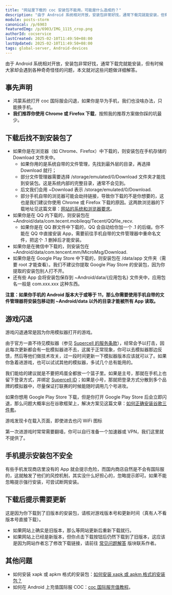 ```yaml
---
title: "网站里下载的 coc 安装包不能用，可能是什么造成的？"
description: "由于 Android 系统相对开放，安装包非常好找，通常下载完就能安装，但有时候大家却会遇到各种奇奇怪怪的问题，本文就对这些问题做详细解答。"
module: posts-storm
canonical: /p/6903
featuredImg: /p/6903/IMG_1115_crop.png
authorId: cocservice
lastCreated: 2025-02-10T11:49:50+08:00
lastUpdated: 2025-02-10T11:49:50+08:00
tags: global-server, Android-devices
---
```


由于 Android 系统相对开放，安装包非常好找，通常下载完就能安装，但有时候大家却会遇到各种奇奇怪怪的问题，本文就对这些问题做详细解答。

## 事先声明

- 鸿蒙系统打开 coc 国际服会闪退，如果你是华为手机，我们也没啥办法，只能换手机。
- **我们推荐你使用 Chrome 或 Firefox 下载**，按照我的推荐方案做你踩的坑最少。

## 下载后找不到安装包了

- 如果你是在浏览器（如 Chrome、Firefox）中下载的，则安装包在手机存储的 Download 文件夹中。
    - 如果你用的是系统自带的文件管理，先找到最外层的目录，再选择 Download 就行；
    - 部分文件管理器需要选择 <span style="word-wrap: break-word">/storage/emulated/0/Download</span> 文件夹才能找到安装包。这是系统内部的完整目录，通常不会见到。
    - 后文我们会用 ~Download 表示 <span style="word-wrap: break-word">/storage/emulated/0/Download</span>.
    - 部分手机自带的浏览器可能会劫持链接，导致你下载的不是你想要的，这也是我们建议你使用 Chrome 或 Firefox 下载的原因。这两款浏览器的下载地址见这篇文章：[网站的系统和浏览器要求](/p/1828)。
- 如果你是在 QQ 内下载的，则安装包在 <span style="word-wrap: break-word">~Android/data/com.tecent.mobileqq/Tecent/QQfile_recv</span>.
    - 如果你是在 QQ 群文件中下载的，QQ 会自动给你加一个 .1 的后缀。你不能在 QQ 中直接安装 App，需要前往手机自带的文件管理器中重命名文件，把这个 .1 删掉后才能安装。
- 如果你是在微信中下载的，则安装包在 <span style="word-wrap: break-word">~Android/data/com.tencent.mm/MicroMsg/Download</span>.
- 如果你是在 Google Play Store 中下载的，则安装包在 /data/app 文件夹（需要 root 才能查看）。我们不建议你提取 Google Play Store 的安装包，因为你提取的安装包别人打不开。
- 还有些 App 会将安装包保存到 ~Android/data/{应用包名} 文件夹中，应用包名一般是 com.xxx.xxx 这种东西。

**注意：如果你手机的 Android 版本大于或等于 11，那么你需要使用手机自带的文件管理器将安装包移动到 ~Android/data 以外的目录才能被所有 App 读取。**

## 游戏闪退

游戏闪退通常是因为你用模拟器打开的游戏。

由于官方一直不待见模拟器（参见 [Supercell 的服务条款](https://supercell.com/en/terms-of-service/cn/)），经常会予以打击，因此每次更新都会有一批模拟器进不去，这属于正常现象，你可以去模拟器那边反馈，然后等他们做技术攻关，过一段时间更新一下模拟器版本应该就可以了。如果你急着进游戏，也可以试试其他的模拟器，多试几个总有能用的。

<Pic src="/p/6605/IMG_1115.png" width="1170" height="2532" alt="" maxWidth="390px" />

我们能给的建议就是不要把鸡蛋全都放一个篮子里。如果是主号，那就在手机上也留下登录方式，并绑定
<a href="/p/3114">Supercell ID</a>；如果是小号，那就把登录方式分散到多个品牌的模拟器中，尽量保证打联赛的时候能随时调用几个号进攻。

如果你想用 Google Play Store 下载，但是你打开 Google Play Store 后会立即闪退，那么问题大概率出在谷歌框架上，解决方案见这篇文章：[如何正确安装谷歌三件套](/p/6844)。

游戏发现卡在载入页面，即使进去也闪 WiFi 图标

第一次进游戏时常常需要翻墙，你可以自行准备一个加速器或 VPN，我们这里就不提供了。

## 手机提示安装包不安全

有些手机发现商店里没有的 App 就会提示危险，而国内商店自然是不会有国际服的，这就触发了他们的风控机制，其实没什么好担心的，忽略提示即可。如果不能忽略提示强行安装，可尝试断网安装。

## 下载后提示需要更新

这是因为你下载到了旧版本的安装包，请核对游戏版本号和更新时间（真有人不看版本号直接下载）。

- 如果网站上确实是旧版本，那么等网站更新后重新下载就行。
- 如果网站上已经是新版本，但你点击下载按钮后仍然下载到了旧版本，这应该是因为网站作者忘了修改下载链接，请前往 [常见问题解答](/faq) 版块联系作者。

## 其他问题

- 如何安装 xapk 或 apkm 格式的安装包：[如何安装 xapk 或 apkm 格式的安装包？](/p/6665)
- 如何在 Android 上充值国际服 COC：[coc 国际服充值教程](/p/6725)。